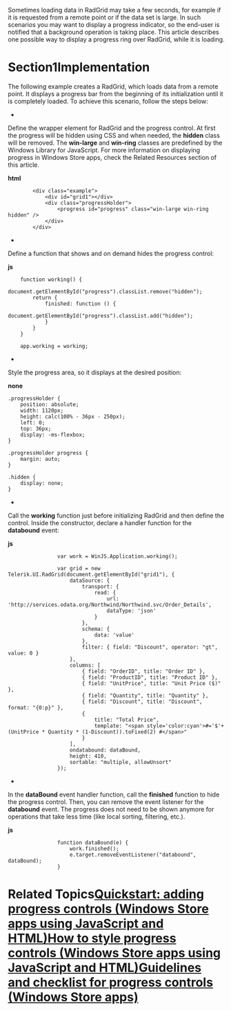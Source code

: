 ﻿

Sometimes loading data in RadGrid may take a few seconds, for example if it is requested from a remote point or if the data set is
				large. In such scenarios you may want to display a progress indicator, so the end-user is notified that a background operation
				is taking place. This article describes one possible way to display a progress ring over RadGrid, while it is
				loading.
			

# Section1Implementation

The following example creates a RadGrid, which loads data from a remote point. It displays a progress bar
					from the beginning of its initialization until it is completely loaded. To achieve this scenario, follow the steps below:
				

* 

Define the wrapper element for RadGrid and the progress control. At first the progress will be hidden using CSS and when needed, the
							__hidden__ class will be removed. The __win-large__ and
							__win-ring__ classes are predefined by the Windows Library for JavaScript. For more information on displaying
							progress in Windows Store apps, check the Related Resources section of this article.
						


 __html__
    


			<div class="example">
				<div id="grid1"></div>
				<div class="progressHolder">
					<progress id="progress" class="win-large win-ring hidden" />
				</div>
			</div>



* 

Define a function that shows and on demand hides the progress control:
						


 __js__
    


		function working() {
			document.getElementById("progress").classList.remove("hidden");
			return {
				finished: function () {
					document.getElementById("progress").classList.add("hidden");
				}
			}
		}
	
		app.working = working;



* 

Style the progress area, so it displays at the desired position:


 __none__
    


	.progressHolder {
		position: absolute;
		width: 1120px;
		height: calc(100% - 36px - 250px);
		left: 0;
		top: 36px;
		display: -ms-flexbox;
	}
	
	.progressHolder progress {
		margin: auto;
	}
	
	.hidden {
		display: none;
	}



* 

Call the __working__ function just before initializing RadGrid and then define the control. Inside the constructor, declare a handler
							function for the __databound__ event:
						


 __js__
    


					var work = WinJS.Application.working();
	
					var grid = new Telerik.UI.RadGrid(document.getElementById("grid1"), {
						dataSource: {
							transport: {
								read: {
									url: 'http://services.odata.org/Northwind/Northwind.svc/Order_Details',
									dataType: 'json'
								}
							},
							schema: {
								data: 'value'
							},
							filter: { field: "Discount", operator: "gt", value: 0 }
						},
						columns: [
							{ field: "OrderID", title: "Order ID" },
							{ field: "ProductID", title: "Product ID" },
							{ field: "UnitPrice", title: "Unit Price ($)" },
							{ field: "Quantity", title: "Quantity" },
							{ field: "Discount", title: "Discount", format: "{0:p}" },
							{
								title: "Total Price",
								template: "<span style='color:cyan'>#='$'+(UnitPrice * Quantity * (1-Discount)).toFixed(2) #</span>"
							}
						],
						ondatabound: dataBound,
						height: 410,
						sortable: "multiple, allowUnsort"
					});



* 

In the __dataBound__ event handler function, call the __finished__ function
							to hide the progress control. Then, you can remove the event listener for the __databound__ event. The progress does not
							need to be shown anymore for operations that take less time (like local sorting, filtering, etc.).
						


 __js__
    


					function dataBound(e) {
						work.finished();
						e.target.removeEventListener("databound", dataBound);
					}



# Related Topics[Quickstart: adding progress controls (Windows Store apps using JavaScript and HTML)](http://msdn.microsoft.com/en-us/library/windows/apps/hh465487.aspx)[How to style progress controls (Windows Store apps using JavaScript and HTML)](http://msdn.microsoft.com/en-us/library/windows/apps/jj651676.aspx)[Guidelines and checklist for progress controls (Windows Store apps)](http://msdn.microsoft.com/en-us/library/windows/apps/hh465469.aspx)